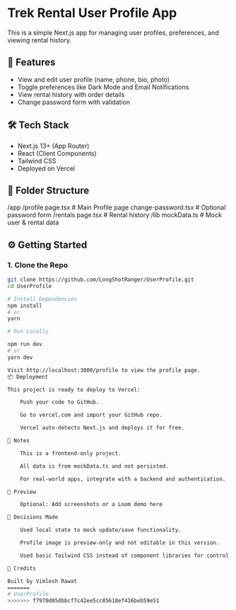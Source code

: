 # Trek Rental User Profile App

This is a simple Next.js app for managing user profiles, preferences, and viewing rental history.

## 🚀 Features

- View and edit user profile (name, phone, bio, photo)
- Toggle preferences like Dark Mode and Email Notifications
- View rental history with order details
- Change password form with validation

## 🛠️ Tech Stack

- Next.js 13+ (App Router)
- React (Client Components)
- Tailwind CSS
- Deployed on Vercel

## 📁 Folder Structure
/app
/profile
page.tsx # Main Profile page
change-password.tsx # Optional password form
/rentals
page.tsx # Rental history
/lib
mockData.ts # Mock user & rental data

## ⚙️ Getting Started

### 1. Clone the Repo

```bash
git clone https://github.com/LongShotRanger/UserProfile.git
cd UserProfile

# Install Dependencies
npm install
# or
yarn

# Run Locally

npm run dev
# or
yarn dev

Visit http://localhost:3000/profile to view the profile page.
📦 Deployment

This project is ready to deploy to Vercel:

    Push your code to GitHub.

    Go to vercel.com and import your GitHub repo.

    Vercel auto-detects Next.js and deploys it for free.

📌 Notes

    This is a frontend-only project.

    All data is from mockData.ts and not persisted.

    For real-world apps, integrate with a backend and authentication.

📸 Preview

    Optional: Add screenshots or a Loom demo here

🧠 Decisions Made

    Used local state to mock update/save functionality.

    Profile image is preview-only and not editable in this version.

    Used basic Tailwind CSS instead of component libraries for control and simplicity.

🙌 Credits

Built by Vimlesh Rawat
=======
# UserProfile
>>>>>>> f7970d05dbbcf7c42ee5cc85618ef416beb59e51

